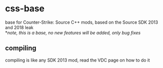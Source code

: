 # css-base
base for Counter-Strike: Source C++ mods, based on the Source SDK 2013 and 2018 leak<br>
**note, this is a base, no new features will be added, only bug fixes*
## compiling
compiling is like any SDK 2013 mod, read the VDC page on how to do it
